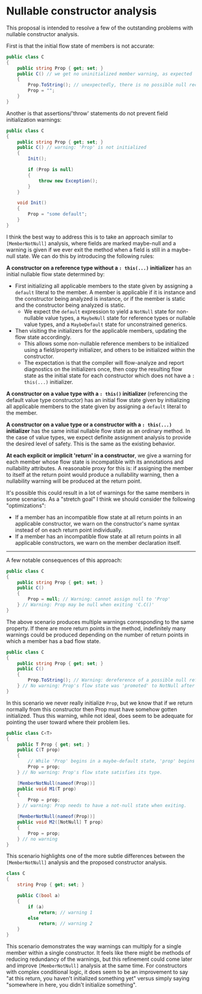 # Nullable constructor analysis

This proposal is intended to resolve a few of the outstanding problems with nullable constructor analysis.

First is that the initial flow state of members is not accurate:

```cs
public class C
{
    public string Prop { get; set; }
    public C() // we get no uninitialized member warning, as expected
    {
        Prop.ToString(); // unexpectedly, there is no possible null receiver warning here
        Prop = "";
    }
}
```

Another is that assertions/'throw' statements do not prevent field initialization warnings:

```cs
public class C
{
    public string Prop { get; set; }
    public C() // warning: 'Prop' is not initialized
    {
        Init();

        if (Prop is null)
        {
            throw new Exception();
        }
    }

    void Init()
    {
        Prop = "some default";
    }
}
```

I think the best way to address this is to take an approach similar to `[MemberNotNull]` analysis, where fields are marked maybe-null and a warning is given if we ever exit the method when a field is still in a maybe-null state. We can do this by introducing the following rules:

**A constructor on a reference type without a `: this(...)` initializer** has an initial nullable flow state determined by:
- First initializing all applicable members to the state given by assigning a `default` literal to the member. A member is applicable if it is instance and the constructor being analyzed is instance, or if the member is static and the constructor being analyzed is static. 
  - We expect the `default` expression to yield a `NotNull` state for non-nullable value types, a `MaybeNull` state for reference types or nullable value types, and a `MaybeDefault` state for unconstrained generics.
- Then visiting the initializers for the applicable members, updating the flow state accordingly.
  - This allows some non-nullable reference members to be initialized using a field/property initializer, and others to be initialized within the constructor.
  - The expectation is that the compiler will flow-analyze and report diagnostics on the initializers once, then copy the resulting flow state as the initial state for each constructor which does not have a `: this(...)` initializer.

**A constructor on a value type with a `: this()` initializer** (referencing the default value type constructor) has an initial flow state given by initializing all applicable members to the state given by assigning a `default` literal to the member.

**A constructor on a value type or a constructor with a `: this(...)` initializer** has the same initial nullable flow state as an ordinary method. In the case of value types, we expect definite assignment analysis to provide the desired level of safety. This is the same as the existing behavior.

**At each explicit or implicit 'return' in a constructor**, we give a warning for each member whose flow state is incompatible with its annotations and nullability attributes. A reasonable proxy for this is: if assigning the member to itself at the return point would produce a nullability warning, then a nullability warning will be produced at the return point.

It's possible this could result in a lot of warnings for the same members in some scenarios. As a "stretch goal" I think we should consider the following "optimizations":
- If a member has an incompatible flow state at all return points in an applicable constructor, we warn on the constructor's name syntax instead of on each return point individually.
- If a member has an incompatible flow state at all return points in all applicable constructors, we warn on the member declaration itself.

---

A few notable consequences of this approach:

```cs
public class C
{
    public string Prop { get; set; }
    public C()
    {
        Prop = null; // Warning: cannot assign null to 'Prop'
    } // Warning: Prop may be null when exiting 'C.C()'
}
```

The above scenario produces multiple warnings corresponding to the same property. If there are more return points in the method, indefinitely many warnings could be produced depending on the number of return points in which a member has a bad flow state.

```cs
public class C
{
    public string Prop { get; set; }
    public C()
    {
        Prop.ToString(); // Warning: dereference of a possible null reference.
    } // No warning: Prop's flow state was 'promoted' to NotNull after dereference
}
```

In this scenario we never really initialize `Prop`, but we know that if we return normally from this constructor then Prop must have somehow gotten initialized. Thus this warning, while not ideal, does seem to be adequate for pointing the user toward where their problem lies.

```cs
public class C<T>
{
    public T Prop { get; set; }
    public C(T prop)
    {
        // While 'Prop' begins in a maybe-default state, 'prop' begins in a maybe-null state.
        Prop = prop;
    } // No warning: Prop's flow state satisfies its type.

    [MemberNotNull(nameof(Prop))]
    public void M1(T prop)
    {
        Prop = prop;
    } // warning: Prop needs to have a not-null state when exiting.

    [MemberNotNull(nameof(Prop))]
    public void M2([NotNull] T prop)
    {
        Prop = prop;
    } // no warning
}
```

This scenario highlights one of the more subtle differences between the `[MemberNotNull]` analysis and the proposed constructor analysis.

```cs
class C
{
    string Prop { get; set; }

    public C(bool a)
    {
        if (a)
            return; // warning 1
        else
            return; // warning 2
    }
}
```

This scenario demonstrates the way warnings can multiply for a single member within a single constructor. It feels like there might be methods of reducing redundancy of the warnings, but this refinement could come later and improve `[MemberNotNull]` analysis at the same time. For constructors with complex conditional logic, it does seem to be an improvement to say "at this return, you haven't initialized something yet" versus simply saying "somewhere in here, you didn't initialize something".
